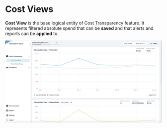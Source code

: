 # Cost Views

**Cost View** is the base logical entity of Cost Transparency feature. It represents filtered absolute spend that can be **saved** and that alerts and reports can be **applied** to.

![Cost View](<../../.gitbook/assets/image (9) (1).png>)
